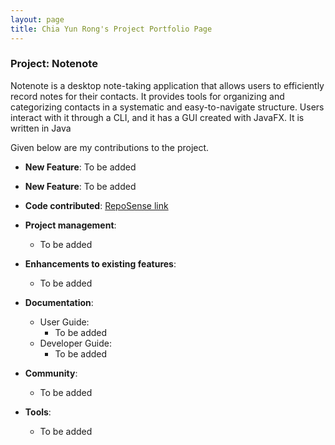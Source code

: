 ```yaml
---
layout: page
title: Chia Yun Rong's Project Portfolio Page
---
```


### Project: Notenote

Notenote is a desktop note-taking application that allows users to efficiently record notes for their contacts. It provides tools for organizing and categorizing contacts in a systematic and easy-to-navigate structure. Users interact with it through a CLI, and it has a GUI created with JavaFX. It is written in Java

Given below are my contributions to the project.

* **New Feature**: To be added

* **New Feature**: To be added

* **Code contributed**: [RepoSense link]()

* **Project management**:
    * To be added

* **Enhancements to existing features**:
    * To be added

* **Documentation**:
    * User Guide:
        * To be added
    * Developer Guide:
        * To be added

* **Community**:
    * To be added

* **Tools**:
    * To be added
